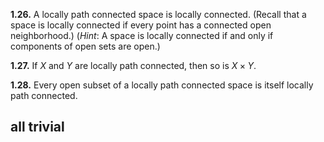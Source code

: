 **1.26.** A locally path connected space is locally connected. (Recall that a space is locally connected if every point has a connected open neighborhood.) ($\textit{Hint}$: A space is locally connected if and only if components of open sets are open.)

**1.27.** If $X$ and $Y$ are locally path connected, then so is $X \times Y$.

**1.28.** Every open subset of a locally path connected space is itself locally path connected.













## all trivial

